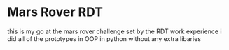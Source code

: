 # Mars Rover RDT
this is my go at the mars rover challenge set by the RDT work experience
i did all of the prototypes in OOP in python without any extra libaries 
